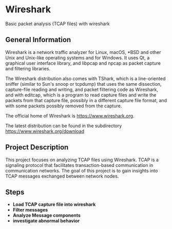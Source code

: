 # Wireshark

Basic packet analysis (TCAP files) with wireshark
<h2>General Information</h2>
Wireshark is a network traffic analyzer for Linux, macOS, *BSD and other Unix and Unix-like operating systems and for Windows. It uses Qt, a graphical user interface library, and libpcap and npcap as packet capture and filtering libraries.

The Wireshark distribution also comes with TShark, which is a line-oriented sniffer (similar to Sun's snoop or tcpdump) that uses the same dissection, capture-file reading and writing, and packet filtering code as Wireshark, and with editcap, which is a program to read capture files and write the packets from that capture file, possibly in a different capture file format, and with some packets possibly removed from the capture.

The official home of Wireshark is https://www.wireshark.org.

The latest distribution can be found in the subdirectory https://www.wireshark.org/download

<h2> Project Description</h2>
This project focuses on analyzing TCAP files using Wireshark. TCAP is a signaling protocol that facilitates transaction-based communication in communication networks. The goal of this project is to gain insights into TCAP messages exchanged between network nodes.


<br />


<h2>Steps</h2>

- <b>Load TCAP capture file into wireshark</b> 
- <b>Filter messages</b>
- <b>Analyze Message components</b> 
- <b>investigate abnormal behavior</b>

